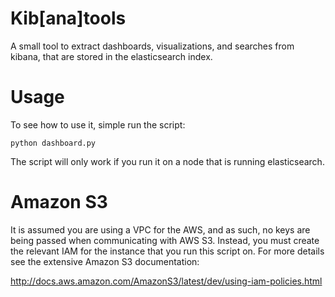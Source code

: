 # Kib[ana]tools
A small tool to extract dashboards, visualizations, and searches from kibana,
that are stored in the elasticsearch index.

# Usage
To see how to use it, simple run the script:
```
python dashboard.py
```
The script will only work if you run it on a node that is running elasticsearch.


# Amazon S3
It is assumed you are using a VPC for the AWS, and as such, no keys are
being passed when communicating with AWS S3. Instead, you must create the
relevant IAM for the instance that you run this script on. For more details see
the extensive Amazon S3 documentation:

http://docs.aws.amazon.com/AmazonS3/latest/dev/using-iam-policies.html
